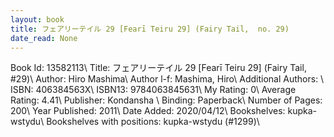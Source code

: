```yaml
---
layout: book
title: フェアリーテイル 29 [Fearī Teiru 29] (Fairy Tail,  no. 29)
date_read: None
---
```


Book Id: 13582113\ 
Title: フェアリーテイル 29 [Fearī Teiru 29] (Fairy Tail, #29)\ 
Author: Hiro Mashima\ 
Author l-f: Mashima, Hiro\ 
Additional Authors: \ 
ISBN: 406384563X\ 
ISBN13: 9784063845631\ 
My Rating: 0\ 
Average Rating: 4.41\ 
Publisher: Kondansha \ 
Binding: Paperback\ 
Number of Pages: 200\ 
Year Published: 2011\ 
Date Added: 2020/04/12\ 
Bookshelves: kupka-wstydu\ 
Bookshelves with positions: kupka-wstydu (#1299)\ 

